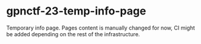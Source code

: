 # gpnctf-23-temp-info-page

Temporary info page.
Pages content is manually changed for now, CI might be added depending on the rest of the infrastructure.